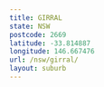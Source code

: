 ```yaml
---
title: GIRRAL
state: NSW
postcode: 2669
latitude: -33.814887
longitude: 146.667476
url: /nsw/girral/
layout: suburb
---
```


